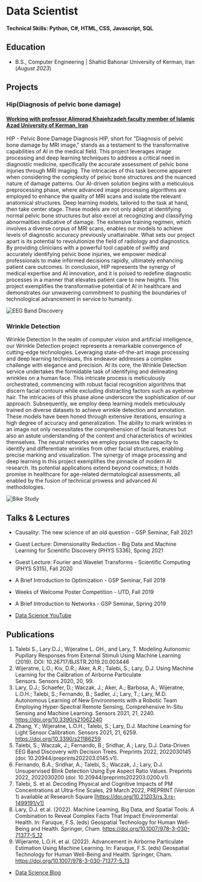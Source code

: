 # Data Scientist

#### Technical Skills: Python, C#, HTML, CSS, Javascript, SQL

## Education	        		
- B.S., Computer Engineering | Shahid Bahonar University of Kerman, Iran (_August 2023_)

## Projects
### Hip(Diagnosis of pelvic bone damage)
#### [Working with professor Alimorad Khajehzadeh faculty member of Islamic Azad University of Kerman, Iran](https://scholar.google.com/citations?user=dib_lQgAAAAJ&hl=en)

HIP - Pelvic Bone Damage Diagnosis HIP, short for "Diagnosis of pelvic bone damage by MRI image," stands as a testament to the transformative capabilities of AI in the medical field. This project leverages image processing and deep learning techniques to address a critical need in diagnostic medicine, specifically the accurate assessment of pelvic bone injuries through MRI imaging. The intricacies of this task become apparent when considering the complexity of pelvic bone structures and the nuanced nature of damage patterns. Our AI-driven solution begins with a meticulous preprocessing phase, where advanced image processing algorithms are employed to enhance the quality of MRI scans and isolate the relevant anatomical structures. Deep learning models, tailored to the task at hand, then take center stage. These models are not only adept at identifying normal pelvic bone structures but also excel at recognizing and classifying abnormalities indicative of damage. The extensive training regimen, which involves a diverse corpus of MRI scans, enables our models to achieve levels of diagnostic accuracy previously unattainable. What sets our project apart is its potential to revolutionize the field of radiology and diagnostics. By providing clinicians with a powerful tool capable of swiftly and accurately identifying pelvic bone injuries, we empower medical professionals to make informed decisions rapidly, ultimately enhancing patient care outcomes. In conclusion, HIP represents the synergy of medical expertise and AI innovation, and it is poised to redefine diagnostic processes in a manner that elevates patient care to new heights. This project exemplifies the transformative potential of AI in healthcare and demonstrates our unwavering commitment to pushing the boundaries of technological advancement in service to humanity.

![EEG Band Discovery](/assets/img/eeg_band_discovery.jpeg)

### Wrinkle Detection

Wrinkle Detection In the realm of computer vision and artificial intelligence, our Wrinkle Detection project represents a remarkable convergence of cutting-edge technologies. Leveraging state-of-the-art image processing and deep learning techniques, this endeavor addresses a complex challenge with elegance and precision. At its core, the Wrinkle Detection service undertakes the formidable task of identifying and delineating wrinkles on a human face. This intricate process is meticulously orchestrated, commencing with robust facial recognition algorithms that discern facial contours while excluding distracting factors such as eyebrow hair. The intricacies of this phase alone underscore the sophistication of our approach. Subsequently, we employ deep learning models meticulously trained on diverse datasets to achieve wrinkle detection and annotation. These models have been honed through extensive iterations, ensuring a high degree of accuracy and generalization. The ability to mark wrinkles in an image not only necessitates the comprehension of facial features but also an astute understanding of the context and characteristics of wrinkles themselves. The neural networks we employ possess the capacity to identify and differentiate wrinkles from other facial structures, enabling precise marking and visualization. The synergy of image processing and deep learning in this project exemplifies the pinnacle of modern AI research. Its potential applications extend beyond cosmetics; it holds promise in healthcare for age-related dermatological assessments, all enabled by the fusion of technical prowess and advanced AI methodologies.

![Bike Study](/assets/img/bike_study.jpeg)

## Talks & Lectures
- Causality: The new science of an old question - GSP Seminar, Fall 2021
- Guest Lecture: Dimensionality Reduction - Big Data and Machine Learning for Scientific Discovery (PHYS 5336), Spring 2021
- Guest Lecture: Fourier and Wavelet Transforms - Scientific Computing (PHYS 5315), Fall 2020
- A Brief Introduction to Optimization - GSP Seminar, Fall 2019
- Weeks of Welcome Poster Competition - UTD, Fall 2019
- A Brief Introduction to Networks - GSP Seminar, Spring 2019

- [Data Science YouTube](https://www.youtube.com/channel/UCa9gErQ9AE5jT2DZLjXBIdA)

## Publications
1. Talebi S., Lary D.J., Wijeratne L. OH., and Lary, T. Modeling Autonomic Pupillary Responses from External Stimuli Using Machine Learning (2019). DOI: 10.26717/BJSTR.2019.20.003446
2. Wijeratne, L.O.; Kiv, D.R.; Aker, A.R.; Talebi, S.; Lary, D.J. Using Machine Learning for the Calibration of Airborne Particulate Sensors. Sensors 2020, 20, 99.
3. Lary, D.J.; Schaefer, D.; Waczak, J.; Aker, A.; Barbosa, A.; Wijeratne, L.O.H.; Talebi, S.; Fernando, B.; Sadler, J.; Lary, T.; Lary, M.D. Autonomous Learning of New Environments with a Robotic Team Employing Hyper-Spectral Remote Sensing, Comprehensive In-Situ Sensing and Machine Learning. Sensors 2021, 21, 2240. https://doi.org/10.3390/s21062240
4. Zhang, Y.; Wijeratne, L.O.H.; Talebi, S.; Lary, D.J. Machine Learning for Light Sensor Calibration. Sensors 2021, 21, 6259. https://doi.org/10.3390/s21186259
5. Talebi, S.; Waczak, J.; Fernando, B.; Sridhar, A.; Lary, D.J. Data-Driven EEG Band Discovery with Decision Trees. Preprints 2022, 2022030145 (doi: 10.20944/preprints202203.0145.v1).
6. Fernando, B.A.; Sridhar, A.; Talebi, S.; Waczak, J.; Lary, D.J. Unsupervised Blink Detection Using Eye Aspect Ratio Values. Preprints 2022, 2022030200 (doi: 10.20944/preprints202203.0200.v1).
7. Talebi, S. et al. Decoding Physical and Cognitive Impacts of PM Concentrations at Ultra-fine Scales, 29 March 2022, PREPRINT (Version 1) available at Research Square [https://doi.org/10.21203/rs.3.rs-1499191/v1]
8. Lary, D.J. et al. (2022). Machine Learning, Big Data, and Spatial Tools: A Combination to Reveal Complex Facts That Impact Environmental Health. In: Faruque, F.S. (eds) Geospatial Technology for Human Well-Being and Health. Springer, Cham. https://doi.org/10.1007/978-3-030-71377-5_12
9. Wijerante, L.O.H. et al. (2022). Advancement in Airborne Particulate Estimation Using Machine Learning. In: Faruque, F.S. (eds) Geospatial Technology for Human Well-Being and Health. Springer, Cham. https://doi.org/10.1007/978-3-030-71377-5_13

- [Data Science Blog](https://medium.com/@shawhin)
